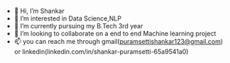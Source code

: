 - 👋 Hi, I’m Shankar
- 👀 I’m interested in Data Science,NLP
- 🌱 I’m currently pursuing my B.Tech 3rd year
- 💞️ I’m looking to collaborate on a end to end Machine learning project
- 📫 you can reach me through gmail(puramsettishankar123@gmail.com) or linkedin(linkedin.com/in/shankar-puramsetti-65a9541a0)

<!---
Shankar is a ✨ special ✨ repository because its `README.md` (this file) appears on your GitHub profile.
You can click the Preview link to take a look at your changes.
--->
